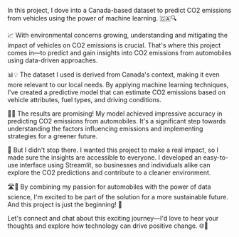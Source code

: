 In this project, I dove into a Canada-based dataset to predict CO2 emissions from vehicles using the power of machine learning. 🇨🇦🔍

📈 With environmental concerns growing, understanding and mitigating the impact of vehicles on CO2 emissions is crucial. That's where this project comes in—to predict and gain insights into CO2 emissions from automobiles using data-driven approaches.

📊💡 The dataset I used is derived from Canada's context, making it even more relevant to our local needs. By applying machine learning techniques, I've created a predictive model that can estimate CO2 emissions based on vehicle attributes, fuel types, and driving conditions.

🚗💨 The results are promising! My model achieved impressive accuracy in predicting CO2 emissions from automobiles. It's a significant step towards understanding the factors influencing emissions and implementing strategies for a greener future.

💼 But I didn't stop there. I wanted this project to make a real impact, so I made sure the insights are accessible to everyone. I developed an easy-to-use interface using Streamlit, so businesses and individuals alike can explore the CO2 predictions and contribute to a cleaner environment.

🛣️🌿 By combining my passion for automobiles with the power of data science, I'm excited to be part of the solution for a more sustainable future. And this project is just the beginning! 🌟

Let's connect and chat about this exciting journey—I'd love to hear your thoughts and explore how technology can drive positive change. 🌐🚀
